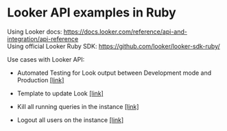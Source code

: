 # Looker API examples in Ruby

Using Looker docs: https://docs.looker.com/reference/api-and-integration/api-reference   
Using official Looker Ruby SDK: https://github.com/looker/looker-sdk-ruby/

Use cases with Looker API:

- Automated Testing for Look output between Development mode and Production [[link]](https://github.com/DucarrougeR/looker_ruby_examples/blob/master/dev_vs_prod.rb)

- Template to update Look [[link]](https://github.com/DucarrougeR/looker_ruby_examples/blob/master/update_look.rb)

- Kill all running queries in the instance [[link]](https://github.com/DucarrougeR/looker_ruby_examples/blob/master/kill_all_running_queries.rb)

- Logout all users on the instance [[link]](https://github.com/DucarrougeR/looker_ruby_examples/blob/master/logout_all_users.rb)
